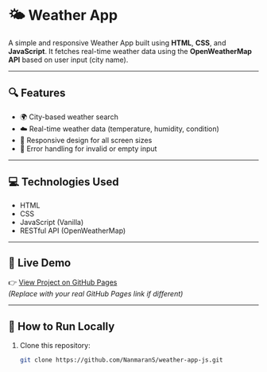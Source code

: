 # 🌤️ Weather App

A simple and responsive Weather App built using **HTML**, **CSS**, and **JavaScript**. It fetches real-time weather data using the **OpenWeatherMap API** based on user input (city name).

---

## 🔍 Features

- 🌍 City-based weather search
- ☁️ Real-time weather data (temperature, humidity, condition)
- 📱 Responsive design for all screen sizes
- 🚫 Error handling for invalid or empty input

---

## 💻 Technologies Used

- HTML
- CSS
- JavaScript (Vanilla)
- RESTful API (OpenWeatherMap)

---

## 🚀 Live Demo

👉 [View Project on GitHub Pages](https://NanmaranS.github.io/weather-app-js)  
*(Replace with your real GitHub Pages link if different)*

---

## 🧪 How to Run Locally

1. Clone this repository:
   ```bash
   git clone https://github.com/NanmaranS/weather-app-js.git
